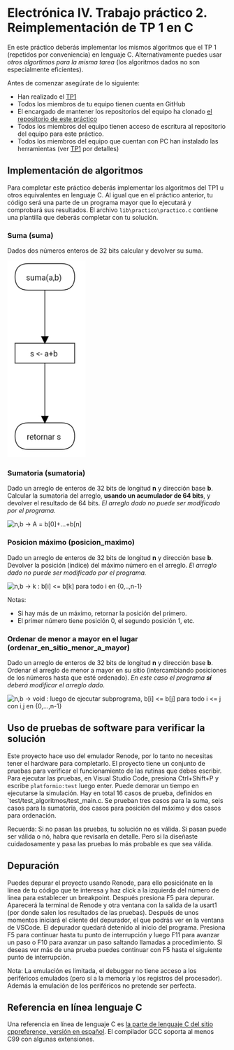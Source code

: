 # Electrónica IV. Trabajo práctico 2. Reimplementación de TP 1 en C

En este práctico deberás implementar los mismos algoritmos que el TP 1 (repetidos por conveniencia) en lenguaje C. Alternativamente puedes usar *otros algortimos para la misma tarea* (los algoritmos dados no son especialmente eficientes).

Antes de comenzar asegúrate de lo siguiente:

- Han realizado el [TP1][eiv23-tp1]
- Todos los miembros de tu equipo tienen cuenta en GitHub
- El encargado de mantener los repositorios del equipo ha clonado [el repositorio de este práctico][eiv23-tp2]
- Todos los miembros del equipo tienen acceso de escritura al repositorio del equipo para este práctico.
- Todos los miembros del equipo que cuentan con PC han instalado las herramientas (ver [TP1][eiv23-tp1] por detalles)

## Implementación de algoritmos

Para completar este práctico deberás implementar los algoritmos del TP1 u otros equivalentes en lenguaje C. Al igual que en el práctico anterior, tu código será una parte de un programa mayor que lo ejecutará y comprobará sus resultados. El archivo `lib\practico\practico.c` contiene una plantilla que deberás completar con tu solución.

### Suma (suma)

Dados dos números enteros de 32 bits calcular y devolver su suma.

![a,b -> a+b][fig_suma]

### Sumatoria (sumatoria)

Dado un arreglo de enteros de 32 bits de longitud **n** y dirección base **b**. Calcular la sumatoria del arreglo, **usando un acumulador de 64 bits**, y devolver el resultado de 64 bits. *El arreglo dado no puede ser modificado por el programa.*

![n,b -> A = b[0]+...+b[n]][fig_sumatoria]

### Posicion máximo (posicion_maximo)

Dado un arreglo de enteros de 32 bits de longitud **n** y dirección base **b**. Devolver la posición (índice) del máximo número en el arreglo. *El arreglo dado no puede ser modificado por el programa.*

![n,b -> k : b[i] <= b[k] para todo i en {0,..,n-1}][fig_posmax]

Notas:

- Si hay más de un máximo, retornar la posición del primero.
- El primer número tiene posición 0, el segundo posición 1, etc.

### Ordenar de menor a mayor en el lugar (ordenar_en_sitio_menor_a_mayor)

Dado un arreglo de enteros de 32 bits de longitud **n** y dirección base **b**. Ordenar el arreglo de menor a mayor en su sitio (intercambiando posiciones de los números hasta que esté ordenado). *En este caso el programa **sí** deberá modificar el arreglo dado.*

![n,b -> void : luego de ejecutar subprograma, b[i] <= b[j] para todo i <= j con i,j en {0,...,n-1}][fig_ordenar]

## Uso de pruebas de software para verificar la solución

Este proyecto hace uso del emulador Renode, por lo tanto no necesitas tener el hardware para completarlo. El proyecto tiene un conjunto de pruebas para verificar el funcionamiento de las rutinas que debes escribir. Para ejecutar las pruebas, en Visual Studio Code, presiona Ctrl+Shift+P y escribe `platformio:test` luego enter. Puede demorar un tiempo en ejecutarse la simulación. Hay en total 16 casos de prueba, definidos en `test/test_algoritmos/test_main.c. Se prueban tres casos para la suma, seis casos para la sumatoria, dos casos para posición del máximo y dos casos para ordenación.  

Recuerda: Si no pasan las pruebas, tu solución no es válida. Si pasan puede ser válida o nó, habra que revisarla en detalle. Pero si la diseñaste cuidadosamente y pasa las pruebas lo más probable es que sea válida.

## Depuración

Puedes depurar el proyecto usando Renode, para ello posiciónate en la línea de tu código que te interesa y haz click a la izquierda del número de linea para establecer un breakpoint. Después presiona F5 para depurar. Aparecerá la terminal de Renode y otra ventana con la salida de la usart1 (por donde salen los resultados de las pruebas). Después de unos momentos iniciará el cliente del depurador, el que podrás ver en la ventana de VSCode. El depurador quedará detenido al inicio del programa. Presiona F5 para continuar hasta tu punto de interrupción y luego F11 para avanzar un paso o F10 para avanzar un paso saltando llamadas a procedimiento. Si deseas ver más de una prueba puedes continuar con F5 hasta el siguiente punto de interrupción.

Nota: La emulación es limitada, el debugger no tiene acceso a los periféricos emulados (pero sí a la memoria y los registros del procesador). Además la emulación de los periféricos no pretende ser perfecta.

## Referencia en línea lenguaje C

Una referencia en línea de lenguaje C es [la parte de lenguaje C del sitio cppreference, versión en español][cppreference_c_es]. El compilador GCC soporta al menos C99 con algunas extensiones.

[eiv23-tp1]: https://github.com/fmirandabonomi/eiv23-tp1
[eiv23-tp2]: https://github.com/fmirandabonomi/eiv23-tp2
[cppreference_c_es]: https://es.cppreference.com/w/c
[fig_suma]: suma.png
[fig_sumatoria]: sumatoria.png
[fig_posmax]: posicion_maximo.png
[fig_ordenar]: ordenar_en_sitio_menor_a_mayor.png
